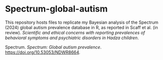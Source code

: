 # Spectrum-global-autism
This repository hosts files to replicate my Bayesian analysis of the Spectrum (2024) global autism prevalence database in R, as reported in Scaff et al. (in review). _Scientific and ethical concerns with reporting prevalences of behavioral symptoms and psychiatric disorders in Hadza children_.

Spectrum. _Spectrum: Global autism prevalence_. https://doi.org/10.53053/NDWR8664.
